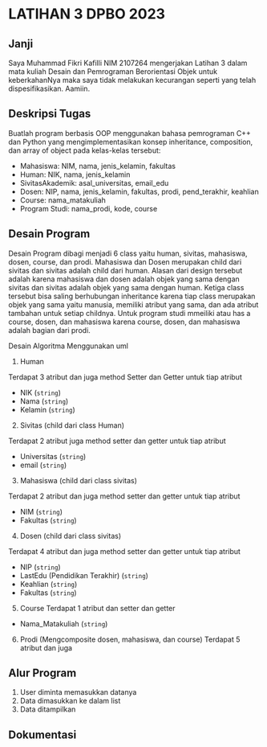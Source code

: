 # LATIHAN 3 DPBO 2023

## Janji
 Saya Muhammad Fikri Kafilli NIM 2107264 mengerjakan Latihan 3 dalam mata kuliah Desain dan Pemrograman Berorientasi Objek untuk keberkahanNya maka saya tidak melakukan kecurangan seperti yang telah dispesifikasikan. Aamiin.

## Deskripsi Tugas
Buatlah program berbasis OOP menggunakan bahasa pemrograman C++ dan Python  yang mengimplementasikan konsep inheritance, composition, dan array of object pada kelas-kelas tersebut:
* Mahasiswa: NIM, nama, jenis_kelamin, fakultas
* Human: NIK, nama, jenis_kelamin
* SivitasAkademik: asal_universitas, email_edu
* Dosen: NIP, nama, jenis_kelamin, fakultas, prodi, pend_terakhir, keahlian
* Course: nama_matakuliah
* Program Studi: nama_prodi, kode, course

## Desain Program
Desain Program dibagi menjadi 6 class yaitu human, sivitas, mahasiswa, dosen, course, dan prodi. Mahasiswa dan Dosen merupakan child dari sivitas dan sivitas adalah child dari human. Alasan dari design tersebut adalah karena mahasiswa dan dosen adalah objek yang sama dengan sivitas dan sivitas adalah objek yang sama dengan human. Ketiga class tersebut bisa saling berhubungan inheritance karena tiap class merupakan objek yang sama yaitu manusia, memiliki atribut yang sama, dan ada atribut tambahan untuk setiap childnya. Untuk program studi mmeiliki atau has a course, dosen, dan mahasiswa karena course, dosen, dan mahasiswa adalah bagian dari prodi.

Desain Algoritma Menggunakan uml





1. Human

  Terdapat 3 atribut dan juga method Setter dan Getter untuk tiap atribut
  * NIK (`string`)
  * Nama (`string`)
  * Kelamin (`string`) 

  
2. Sivitas (child dari class Human)

  Terdapat 2 atribut  juga method setter dan getter untuk tiap atribut
  * Universitas (`string`)
  * email (`string`)
 
3. Mahasiswa (child dari class sivitas)

  Terdapat 2 atribut dan juga method setter dan getter untuk tiap atribut
  * NIM (`string`)
  * Fakultas (`string`)

4. Dosen (child dari class sivitas)

  Terdapat 4 atribut dan juga method setter dan getter untuk tiap atribut
  * NIP (`string`)
  * LastEdu (Pendidikan Terakhir) (`string`)
  * Keahlian (`string`)
  * Fakultas (`string`)

5. Course 
  Terdapat 1 atribut dan setter dan getter
  * Nama_Matakuliah (`string`)

6. Prodi (Mengcomposite dosen, mahasiswa, dan course)
  Terdapat 5 atribut dan juga
  
 ## Alur Program
 
1. User diminta memasukkan datanya
2. Data dimasukkan ke dalam list 
3. Data ditampilkan 
 
 ## Dokumentasi





